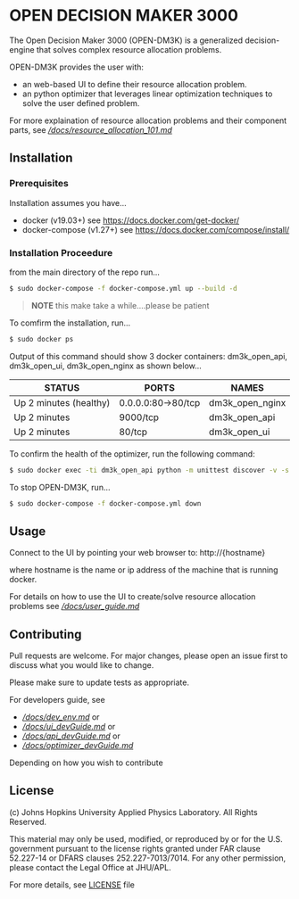 # OPEN DECISION MAKER 3000

The Open Decision Maker 3000 (OPEN-DM3K) is a generalized decision-engine that solves complex resource allocation problems. 

OPEN-DM3K provides the user with:

- an web-based UI to define their resource allocation problem.
- an python optimizer that leverages linear optimization techniques to solve the user defined problem.

For more explaination of resource allocation problems and their component parts, see [*/docs/resource_allocation_101.md*](/docs/resource_allocation_101.md)

## Installation

### Prerequisites

Installation assumes you have...

- docker (v19.03+)  see https://docs.docker.com/get-docker/
- docker-compose (v1.27+)  see https://docs.docker.com/compose/install/

### Installation Proceedure

from the main directory of the repo run...
```bash
$ sudo docker-compose -f docker-compose.yml up --build -d
```

> **NOTE** this make take a while....please be patient

To comfirm the installation, run...

```bash
$ sudo docker ps
```

Output of this command should show 3 docker containers: dm3k_open_api, dm3k_open_ui, dm3k_open_nginx as shown below...

STATUS                  |  PORTS                |   NAMES       
------------------------|-----------------------|---------------
Up 2 minutes (healthy)  | 0.0.0.0:80->80/tcp    | dm3k_open_nginx
Up 2 minutes            | 9000/tcp              | dm3k_open_api
Up 2 minutes            | 80/tcp                | dm3k_open_ui


To confirm the health of the optimizer, run the following command:

```bash
$ sudo docker exec -ti dm3k_open_api python -m unittest discover -v -s /app/tests/test_optimizer
```

To stop OPEN-DM3K, run...
```bash
$ sudo docker-compose -f docker-compose.yml down
```

## Usage

Connect to the UI by pointing your web browser to:  http://{hostname} 

where hostname is the name or ip address of the machine that is running docker.

For details on how to use the UI to create/solve resource allocation problems see [*/docs/user_guide.md*](/docs/user_guide.md)

## Contributing

Pull requests are welcome. For major changes, please open an issue first to discuss what you would like to change.

Please make sure to update tests as appropriate.

For developers guide, see 

- [*/docs/dev_env.md*](/docs/dev_env.md) or
- [*/docs/ui_devGuide.md*](/docs/ui_devGuide.md)  or
- [*/docs/api_devGuide.md*](/docs/api_devGuide.md) or 
- [*/docs/optimizer_devGuide.md*](/docs/optimizer_devGuide.md)

Depending on how you wish to contribute

## License

(c) Johns Hopkins University Applied Physics Laboratory. All Rights Reserved.

This material may only be used, modified, or reproduced by or for the
U.S. government pursuant to the license rights granted under FAR
clause 52.227-14 or DFARS clauses 252.227-7013/7014.
For any other permission, please contact the Legal Office at JHU/APL.

For more details, see [LICENSE](./LICENSE) file
